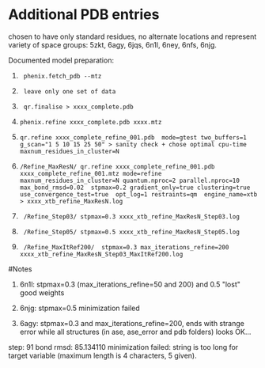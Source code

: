 # Additional PDB entries 
chosen to have only standard residues, no alternate locations and represent variety of space groups: 5zkt, 6agy, 6jqs, 6n1l, 6ney, 6nfs, 6njg.


Documented model preparation:

1.      phenix.fetch_pdb --mtz 

2.      leave only one set of data  

3.      qr.finalise > xxxx_complete.pdb

4.     phenix.refine xxxx_complete.pdb xxxx.mtz

5.     qr.refine xxxx_complete_refine_001.pdb  mode=gtest two_buffers=1 g_scan="1 5 10 15 25 50" > sanity check + chose optimal cpu-time maxnum_residues_in_cluster=N   

6.     /Refine_MaxResN/ qr.refine xxxx_complete_refine_001.pdb xxxx_complete_refine_001.mtz mode=refine maxnum_residues_in_cluster=N quantum.nproc=2 parallel.nproc=10 max_bond_rmsd=0.02  stpmax=0.2 gradient_only=true clustering=true use_convergence_test=true  opt_log=1 restraints=qm  engine_name=xtb  > xxxx_xtb_refine_MaxResN.log   

7.      /Refine_Step03/ stpmax=0.3 xxxx_xtb_refine_MaxResN_Step03.log

8.      /Refine_Step05/ stpmax=0.5 xxxx_xtb_refine_MaxResN_Step05.log

9.      /Refine_MaxItRef200/  stpmax=0.3 max_iterations_refine=200 xxxx_xtb_refine_MaxResN_Step03_MaxItRef200.log

#Notes

1.  6n1l: stpmax=0.3 (max_iterations_refine=50 and 200) and 0.5 "lost" good weights 

2.  6njg: stpmax=0.5 minimization failed

3.  6agy: stpmax=0.3 and max_iterations_refine=200, ends with strange error while all structures (in ase, ase_error and pdb folders) looks OK...

step:  91 bond rmsd: 85.134110
minimization failed: string is too long for target variable (maximum length is 4 characters, 5 given).

